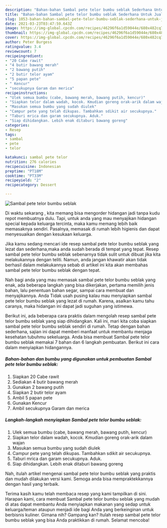 ```yaml
---
description: "Bahan-bahan Sambal pete telor bumbu seblak Sederhana Untuk Jualan"
title: "Bahan-bahan Sambal pete telor bumbu seblak Sederhana Untuk Jualan"
slug: 1053-bahan-bahan-sambal-pete-telor-bumbu-seblak-sederhana-untuk-jualan
date: 2021-03-23T03:47:59.643Z
image: https://img-global.cpcdn.com/recipes/46296f6a1d59044e/680x482cq70/sambal-pete-telor-bumbu-seblak-foto-resep-utama.jpg
thumbnail: https://img-global.cpcdn.com/recipes/46296f6a1d59044e/680x482cq70/sambal-pete-telor-bumbu-seblak-foto-resep-utama.jpg
cover: https://img-global.cpcdn.com/recipes/46296f6a1d59044e/680x482cq70/sambal-pete-telor-bumbu-seblak-foto-resep-utama.jpg
author: Peter Burgess
ratingvalue: 3.4
reviewcount: 7
recipeingredient:
- "20 Cabe rawit"
- "4 butir bawang merah"
- "2 bawang putih"
- "2 butir telor ayam"
- "5 papan pete"
- " Kencur"
- "secukupnya Garam dan merica"
recipeinstructions:
- "Ulek semua bumbu (cabe, bawang merah, bawang putih, kencur)"
- "Siapkan telor dalam wadah, kocok. Kmudian goreng orak-arik dalam wajan"
- "Masukan semua bumbu yang sudah diulek"
- "Campur pete yang telah dikupas. Tambahkan sdikit air secukupnya."
- "Taburi mrica dan garam secukupnya. Aduk."
- "Siap dihidangkan. Lebih enak ditaburi bawang goreng"
categories:
- Resep
tags:
- sambal
- pete
- telor

katakunci: sambal pete telor 
nutrition: 276 calories
recipecuisine: Indonesian
preptime: "PT18M"
cooktime: "PT33M"
recipeyield: "2"
recipecategory: Dessert

---
```



![Sambal pete telor bumbu seblak](https://img-global.cpcdn.com/recipes/46296f6a1d59044e/680x482cq70/sambal-pete-telor-bumbu-seblak-foto-resep-utama.jpg)

Di waktu  sekarang , kita memang bisa mengorder hidangan jadi tanpa kudu repot membuatnya dulu. Tapi, untuk anda yang mau menyajikan hidangan special kepada keluarga tercinta, maka kamu memang lebih baik memasaknya sendiri. Pasalnya, memasak di rumah lebih higienis dan dapat menyesuaikan dengan kesukaan keluarga.

Jika kamu sedang mencari ide resep sambal pete telor bumbu seblak yang lezat dan sederhana,maka anda sudah berada di tempat yang tepat. Resep sambal pete telor bumbu seblak  sebenarnya tidak sulit untuk dibuat jika kita melakukannya dengan teliti. Namun, anda jangan khawatir akan tidak berhasil dalam melakukannya 
sebab di artikel ini kita akan membahas sambal pete telor bumbu seblak dengan tepat.  



Nah bagi anda yang mau memasak sambal pete telor bumbu seblak yang enak, ada beberapa langkah yang bisa dikerjakan, pertama memilih jenis bahan, lalu penentuan bahan segar, sampai cara membuat dan menyajikannya. Anda Tidak usah pusing kalau mau menyiapkan sambal pete telor bumbu seblak yang lezat di rumah. Karena, asalkan kamu  tahu caranya, maka hidangan ini dapat jadi suguhan yang istimewa.

Berikut ini, ada beberapa cara praktis  dalam mengolah resep sambal pete telor bumbu seblak yang siap dihidangkan. Kali ini, mari kita coba siapkan sambal pete telor bumbu seblak sendiri di rumah. Tetap dengan bahan sederhana, sajian ini dapat memberi manfaat untuk membantu menjaga kesehatan tubuhmu sekeluarga. Anda bisa membuat Sambal pete telor bumbu seblak memakai 7 bahan dan 6 langkah pembuatan. Berikut ini cara dalam menyiapkan hidangannya.

<!--inarticleads1-->

##### Bahan-bahan dan bumbu yang digunakan untuk pembuatan Sambal pete telor bumbu seblak:

1. Siapkan 20 Cabe rawit
1. Sediakan 4 butir bawang merah
1. Gunakan 2 bawang putih
1. Siapkan 2 butir telor ayam
1. Ambil 5 papan pete
1. Gunakan  Kencur
1. Ambil secukupnya Garam dan merica




<!--inarticleads2-->

##### Langkah-langkah menyiapkan Sambal pete telor bumbu seblak:

1. Ulek semua bumbu (cabe, bawang merah, bawang putih, kencur)
1. Siapkan telor dalam wadah, kocok. Kmudian goreng orak-arik dalam wajan
1. Masukan semua bumbu yang sudah diulek
1. Campur pete yang telah dikupas. Tambahkan sdikit air secukupnya.
1. Taburi mrica dan garam secukupnya. Aduk.
1. Siap dihidangkan. Lebih enak ditaburi bawang goreng




Nah, itulah artikel mengenai  sambal pete telor bumbu seblak  yang praktis dan mudah dilakukan versi kami. Semoga anda bisa mempraktekkannya dengan hasil yang terbaik. 

Terima kasih kamu telah membaca resep yang kami tampilkan di sini. Harapan kami, cara membuat  Sambal pete telor bumbu seblak yang mudah di atas dapat membantu Anda menyiapkan makanan yang sedap untuk keluarga/teman ataupun menjadi ide bagi Anda yang berkeinginan untuk berbisnis kuliner. Gimana nih? Gampang kan? Itulah resep sambal pete telor bumbu seblak yang bisa Anda praktikkan di rumah. Selamat mencoba!

